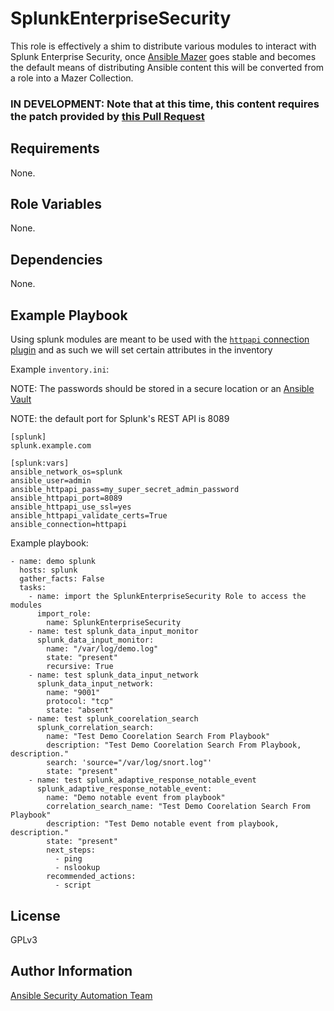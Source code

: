 SplunkEnterpriseSecurity
========================

This role is effectively a shim to distribute various modules to interact with
Splunk Enterprise Security, once [Ansible
Mazer](https://github.com/ansible/mazer) goes stable and becomes the default
means of distributing Ansible content this will be converted from a role into a
Mazer Collection.

### IN DEVELOPMENT: Note that at this time, this content requires the patch provided by [this Pull Request](https://github.com/ansible/ansible/pull/52761)

Requirements
------------

None.

Role Variables
--------------

None.

Dependencies
------------

None.

Example Playbook
----------------

Using splunk modules are meant to be used with the [`httpapi` connection
plugin](https://docs.ansible.com/ansible/latest/plugins/connection/httpapi.html)
and as such we will set certain attributes in the inventory

Example `inventory.ini`:

NOTE: The passwords should be stored in a secure location or an [Ansible
Vault](https://docs.ansible.com/ansible/latest/user_guide/vault.html)

NOTE: the default port for Splunk's REST API is 8089


    [splunk]
    splunk.example.com

    [splunk:vars]
    ansible_network_os=splunk
    ansible_user=admin
    ansible_httpapi_pass=my_super_secret_admin_password
    ansible_httpapi_port=8089
    ansible_httpapi_use_ssl=yes
    ansible_httpapi_validate_certs=True
    ansible_connection=httpapi


Example playbook:

    - name: demo splunk
      hosts: splunk
      gather_facts: False
      tasks:
        - name: import the SplunkEnterpriseSecurity Role to access the modules
          import_role:
            name: SplunkEnterpriseSecurity
        - name: test splunk_data_input_monitor
          splunk_data_input_monitor:
            name: "/var/log/demo.log"
            state: "present"
            recursive: True
        - name: test splunk_data_input_network
          splunk_data_input_network:
            name: "9001"
            protocol: "tcp"
            state: "absent"
        - name: test splunk_coorelation_search
          splunk_correlation_search:
            name: "Test Demo Coorelation Search From Playbook"
            description: "Test Demo Coorelation Search From Playbook, description."
            search: 'source="/var/log/snort.log"'
            state: "present"
        - name: test splunk_adaptive_response_notable_event
          splunk_adaptive_response_notable_event:
            name: "Demo notable event from playbook"
            correlation_search_name: "Test Demo Coorelation Search From Playbook"
            description: "Test Demo notable event from playbook, description."
            state: "present"
            next_steps:
              - ping
              - nslookup
            recommended_actions:
              - script

License
-------

GPLv3

Author Information
------------------

[Ansible Security Automation Team](https://github.com/ansible-security)
